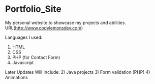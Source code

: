 # Portfolio_Site
My personal website to showcase my projects and abilities. URL(http://www.codylemonsdev.com)
 
 Languages I used:
 1) HTML
 2) CSS
 4) PHP (for Contact Form)
 5) Javascript
 
 Later Updates Will Include:
 2) Java projects
 3) Form validation (PHP)
 4) Animations

